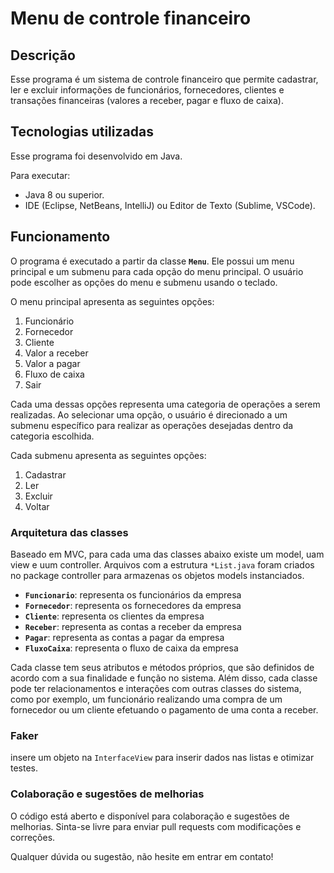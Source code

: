 # Menu de controle financeiro

## Descrição

Esse programa é um sistema de controle financeiro que permite cadastrar, ler e excluir informações de funcionários, fornecedores, clientes e transações financeiras (valores a receber, pagar e fluxo de caixa).

## **Tecnologias utilizadas**

Esse programa foi desenvolvido em Java.

Para executar:
- Java 8 ou superior.
- IDE (Eclipse, NetBeans, IntelliJ) ou Editor de Texto (Sublime, VSCode).

## **Funcionamento**

O programa é executado a partir da classe **`Menu`**. Ele possui um menu principal e um submenu para cada opção do menu principal. O usuário pode escolher as opções do menu e submenu usando o teclado.

O menu principal apresenta as seguintes opções:
1. Funcionário
2. Fornecedor
3. Cliente
4. Valor a receber
5. Valor a pagar
6. Fluxo de caixa
7. Sair

Cada uma dessas opções representa uma categoria de operações a serem realizadas. Ao selecionar uma opção, o usuário é direcionado a um submenu específico para realizar as operações desejadas dentro da categoria escolhida.

Cada submenu apresenta as seguintes opções:

1. Cadastrar
2. Ler
3. Excluir
4. Voltar

### Arquitetura das **classes**

Baseado em MVC, para cada uma das classes abaixo existe um model, uam view e uum controller. Arquivos com a estrutura `*List.java` foram criados no package controller para armazenas os objetos models instanciados. 

- **`Funcionario`**: representa os funcionários da empresa
- **`Fornecedor`**: representa os fornecedores da empresa
- **`Cliente`**: representa os clientes da empresa
- **`Receber`**: representa as contas a receber da empresa
- **`Pagar`**: representa as contas a pagar da empresa
- **`FluxoCaixa`**: representa o fluxo de caixa da empresa

Cada classe tem seus atributos e métodos próprios, que são definidos de acordo com a sua finalidade e função no sistema. Além disso, cada classe pode ter relacionamentos e interações com outras classes do sistema, como por exemplo, um funcionário realizando uma compra de um fornecedor ou um cliente efetuando o pagamento de uma conta a receber.

### Faker

insere um objeto na `InterfaceView` para inserir dados nas listas e otimizar testes. 

### Colaboração e sugestões de melhorias

O código está aberto e disponível para colaboração e sugestões de melhorias. Sinta-se livre para enviar pull requests com modificações e correções.

Qualquer dúvida ou sugestão, não hesite em entrar em contato!
